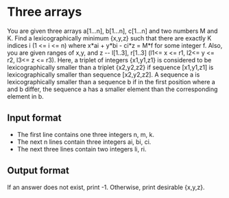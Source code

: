 # Three arrays

You are given three arrays a[1...n], b[1...n], c[1...n] and two numbers M and K. Find a lexicographically minimum {x,y,z} such that there are exactly K indices i (1 <= i <= n) where x\*ai + y\*bi - ci\*z = M\*f for some integer f. Also, you are given ranges of x,y, and z -- l[1..3], r[1..3] (l1<= x <= r1, l2<= y <= r2, l3<= z <= r3). Here, a triplet of integers {x1,y1,z1} is considered to be lexicographically smaller than a triplet {x2,y2,z2} if sequence [x1,y1,z1] is lexicographically smaller than sequence [x2,y2,z2]. A sequence a is lexicographically smaller than a sequence b if in the first position where a and b differ, the sequence a has a smaller element than the corresponding element in b.

## Input format

- The first line contains one three integers n, m, k.
- The next n lines contain three integers ai, bi, ci.
- The next three lines contain two integers li, ri.

## Output format

If an answer does not exist, print -1. Otherwise, print desirable {x,y,z}.
